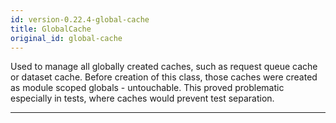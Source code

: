 ```yaml
---
id: version-0.22.4-global-cache
title: GlobalCache
original_id: global-cache
---
```


<a name="globalcache"></a>

Used to manage all globally created caches, such as request queue cache or dataset cache. Before creation of this class, those caches were created as
module scoped globals - untouchable. This proved problematic especially in tests, where caches would prevent test separation.

---

